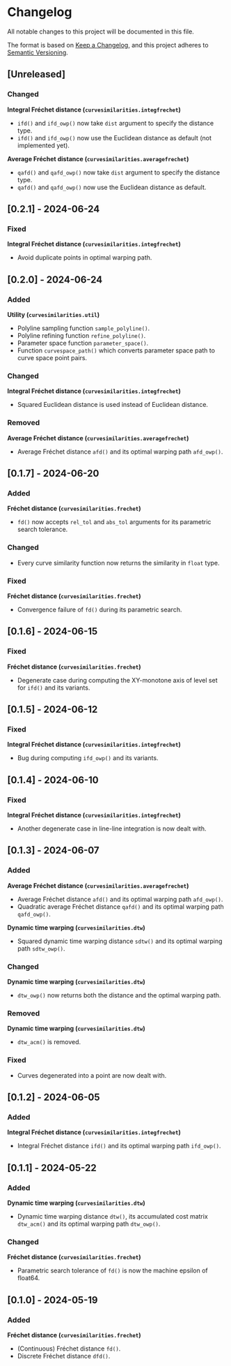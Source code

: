# Changelog

All notable changes to this project will be documented in this file.

The format is based on [Keep a Changelog](https://keepachangelog.com/en/1.1.0/),
and this project adheres to [Semantic Versioning](https://semver.org/spec/v2.0.0.html).

## [Unreleased]

### Changed

**Integral Fréchet distance (`curvesimilarities.integfrechet`)**

- `ifd()` and `ifd_owp()` now take `dist` argument to specify the distance type.
- `ifd()` and `ifd_owp()` now use the Euclidean distance as default (not implemented yet).

**Average Fréchet distance (`curvesimilarities.averagefrechet`)**

- `qafd()` and `qafd_owp()` now take `dist` argument to specify the distance type.
- `qafd()` and `qafd_owp()` now use the Euclidean distance as default.

## [0.2.1] - 2024-06-24

### Fixed

**Integral Fréchet distance (`curvesimilarities.integfrechet`)**

- Avoid duplicate points in optimal warping path.

## [0.2.0] - 2024-06-24

### Added

**Utility (`curvesimilarities.util`)**

- Polyline sampling function `sample_polyline()`.
- Polyline refining function `refine_polyline()`.
- Parameter space function `parameter_space()`.
- Function `curvespace_path()` which converts parameter space path to curve space point pairs.

### Changed

**Integral Fréchet distance (`curvesimilarities.integfrechet`)**

- Squared Euclidean distance is used instead of Euclidean distance.

### Removed

**Average Fréchet distance (`curvesimilarities.averagefrechet`)**

- Average Fréchet distance `afd()` and its optimal warping path `afd_owp()`.

## [0.1.7] - 2024-06-20

### Added

**Fréchet distance (`curvesimilarities.frechet`)**

- `fd()` now accepts `rel_tol` and `abs_tol` arguments for its parametric search tolerance.

### Changed

- Every curve similarity function now returns the similarity in `float` type.

### Fixed

**Fréchet distance (`curvesimilarities.frechet`)**

- Convergence failure of `fd()` during its parametric search.

## [0.1.6] - 2024-06-15

### Fixed

**Fréchet distance (`curvesimilarities.frechet`)**

- Degenerate case during computing the XY-monotone axis of level set for `ifd()` and its variants.

## [0.1.5] - 2024-06-12

### Fixed

**Integral Fréchet distance (`curvesimilarities.integfrechet`)**

- Bug during computing `ifd_owp()` and its variants.

## [0.1.4] - 2024-06-10

### Fixed

**Integral Fréchet distance (`curvesimilarities.integfrechet`)**

- Another degenerate case in line-line integration is now dealt with.

## [0.1.3] - 2024-06-07

### Added

**Average Fréchet distance (`curvesimilarities.averagefrechet`)**

- Average Fréchet distance `afd()` and its optimal warping path `afd_owp()`.
- Quadratic average Fréchet distance `qafd()` and its optimal warping path `qafd_owp()`.

**Dynamic time warping (`curvesimilarities.dtw`)**

- Squared dynamic time warping distance `sdtw()` and its optimal warping path `sdtw_owp()`.

### Changed

**Dynamic time warping (`curvesimilarities.dtw`)**

- `dtw_owp()` now returns both the distance and the optimal warping path.

### Removed

**Dynamic time warping (`curvesimilarities.dtw`)**

- `dtw_acm()` is removed.

### Fixed

- Curves degenerated into a point are now dealt with.

## [0.1.2] - 2024-06-05

### Added

**Integral Fréchet distance (`curvesimilarities.integfrechet`)**

- Integral Fréchet distance `ifd()` and its optimal warping path `ifd_owp()`.

## [0.1.1] - 2024-05-22

### Added

**Dynamic time warping (`curvesimilarities.dtw`)**

- Dynamic time warping distance `dtw()`, its accumulated cost matrix `dtw_acm()` and its optimal warping path `dtw_owp()`.

### Changed

**Fréchet distance (`curvesimilarities.frechet`)**

- Parametric search tolerance of `fd()` is now the machine epsilon of float64.

## [0.1.0] - 2024-05-19

### Added

**Fréchet distance (`curvesimilarities.frechet`)**

- (Continuous) Fréchet distance `fd()`.
- Discrete Fréchet distance `dfd()`.
